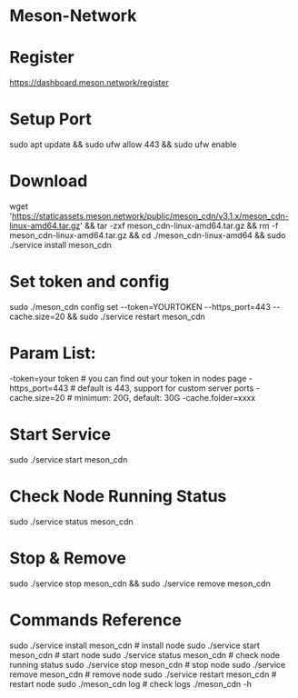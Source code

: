 # Meson-Network
# Register
https://dashboard.meson.network/register

# Setup Port
sudo apt update && sudo ufw allow 443 && sudo ufw enable

# Download
wget 'https://staticassets.meson.network/public/meson_cdn/v3.1.x/meson_cdn-linux-amd64.tar.gz' && tar -zxf meson_cdn-linux-amd64.tar.gz && rm -f meson_cdn-linux-amd64.tar.gz && cd ./meson_cdn-linux-amd64 && sudo ./service install meson_cdn

# Set token and config
sudo ./meson_cdn config set --token=YOURTOKEN --https_port=443 --cache.size=20 && sudo ./service restart meson_cdn

# Param List:
-token=your token              # you can find out your token in nodes page
-https_port=443                # default is 443, support for custom server ports
-cache.size=20                 # minimum: 20G, default: 30G
-cache.folder=xxxx

# Start Service
sudo ./service start meson_cdn

# Check Node Running Status
sudo ./service status meson_cdn

# Stop & Remove
sudo ./service stop meson_cdn && sudo ./service remove meson_cdn

# Commands Reference
sudo ./service install meson_cdn              # install node
sudo ./service start meson_cdn                # start node
sudo ./service status meson_cdn               # check node running status
sudo ./service stop meson_cdn                 # stop node
sudo ./service remove meson_cdn               # remove node
sudo ./service restart meson_cdn              # restart node
sudo ./meson_cdn log                          # check logs
./meson_cdn -h  
